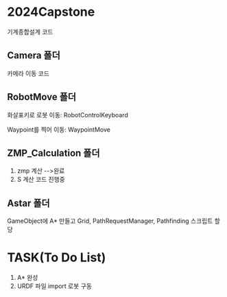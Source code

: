 # 2024Capstone
기계종합설계 코드

## Camera 폴더
카메라 이동 코드

## RobotMove 폴더
화살표키로 로봇 이동: RobotControlKeyboard

Waypoint를 찍어 이동: WaypointMove

## ZMP_Calculation 폴더
1. zmp  계산 -->완료
2. S 계산 코드 진행중

## Astar 폴더
GameObject에 A* 만들고 Grid, PathRequestManager, Pathfinding 스크립트 할당



# TASK(To Do List)
1. A* 완성
2. URDF 파일 import 로봇 구동
